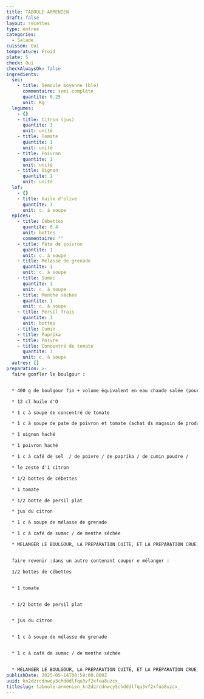 ```yaml
---
title: TABOULE ARMENIEN
draft: false
layout: recettes
type: entree
categories:
  - Salade
cuisson: Oui
temperature: Froid
plate: 5
check: Oui
checkAlwaysOk: false
ingredients:
  sec:
    - title: Semoule moyenne (blé)
      commentaire: semi complète
      quantite: 0.25
      unit: Kg
  legumes:
    - {}
    - title: Citron (jus)
      quantite: 3
      unit: unité
    - title: Tomate
      quantite: 1
      unit: unité
    - title: Poivron
      quantite: 1
      unit: unité
    - title: Oignon
      quantite: 1
      unit: unité
  lof:
    - {}
    - title: huile d'olive
      quantite: 7
      unit: c. à soupe
  epices:
    - title: Cébettes
      quantite: 0.4
      unit: bottes
      commentaire: ""
    - title: Pâte de poivron
      quantite: 1
      unit: c. à soupe
    - title: Melasse de grenade
      quantite: 1
      unit: c. à soupe
    - title: Sumac
      quantite: 1
      unit: c. à soupe
    - title: Menthe séchée
      quantite: 1
      unit: c. à soupe
    - title: Persil frais
      quantite: 1
      unit: bottes
    - title: Cumin
    - title: Paprika
    - title: Poivre
    - title: Concentré de tomate
      quantite: 1
      unit: c. à soupe
  autres: []
preparation: >-
  faire gonfler le boulgour :


  * 400 g de boulgour fin + volume équivalent en eau chaude salée (pour le faire gonfler)

  * 12 cl huile d'O

  * 1 c à soupe de concentré de tomate

  * 1 c à soupe de pate de poivron et tomate (achat ds magasin de produits exotiques)

  * 1 oignon haché

  * 1 poivron haché

  * 1 c à café de sel  / de poivre / de paprika / de cumin poudre / 

  * le zeste d'1 citron

  * 1/2 bottes de cébettes

  * 1 tomate

  * 1/2 botte de persil plat

  * jus du citron

  * 1 c à soupe de mélasse de grenade

  * 1 c à café de sumac / de menthe séchée

  * MELANGER LE BOULGOUR, LA PREPARATION CUITE, ET LA PREPARATION CRUE, SALER POIVRER HUILER SI BESOIN


  faire revenir :dans un autre contenant couper e mélanger :

  1/2 bottes de cébettes


  * 1 tomate


  * 1/2 botte de persil plat


  * jus du citron


  * 1 c à soupe de mélasse de grenade


  * 1 c à café de sumac / de menthe séchée


  * MELANGER LE BOULGOUR, LA PREPARATION CUITE, ET LA PREPARATION CRUE, SALER POIVRER HUILER SI BESOIN
publishDate: 2025-05-14T08:59:00.000Z
uuid: kn2dzrcdnwcy5chdddlfqu3vf2xfua8uzcx_
titleslug: taboule-armenien_kn2dzrcdnwcy5chdddlfqu3vf2xfua8uzcx_
---
```

